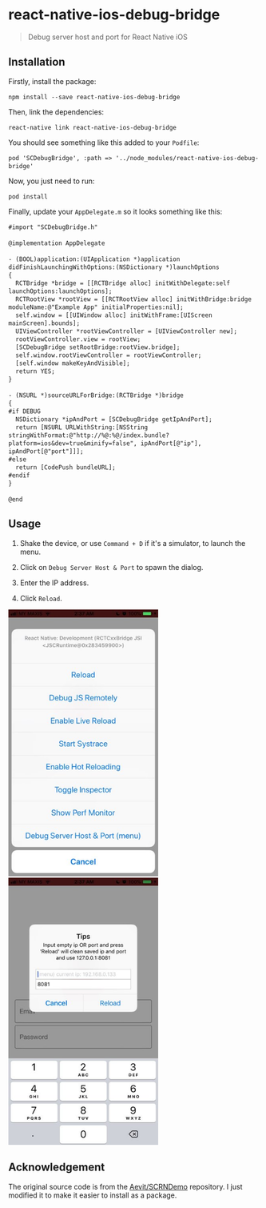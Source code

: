 # react-native-ios-debug-bridge

> Debug server host and port for React Native iOS

## Installation

Firstly, install the package:

```
npm install --save react-native-ios-debug-bridge
```

Then, link the dependencies:

```
react-native link react-native-ios-debug-bridge
```

You should see something like this added to your `Podfile`:

```
pod 'SCDebugBridge', :path => '../node_modules/react-native-ios-debug-bridge'
```

Now, you just need to run:

```
pod install
```

Finally, update your `AppDelegate.m` so it looks something like this:

```objc
#import "SCDebugBridge.h"

@implementation AppDelegate

- (BOOL)application:(UIApplication *)application didFinishLaunchingWithOptions:(NSDictionary *)launchOptions
{
  RCTBridge *bridge = [[RCTBridge alloc] initWithDelegate:self launchOptions:launchOptions];
  RCTRootView *rootView = [[RCTRootView alloc] initWithBridge:bridge moduleName:@"Example App" initialProperties:nil];
  self.window = [[UIWindow alloc] initWithFrame:[UIScreen mainScreen].bounds];
  UIViewController *rootViewController = [UIViewController new];
  rootViewController.view = rootView;
  [SCDebugBridge setRootBridge:rootView.bridge];
  self.window.rootViewController = rootViewController;
  [self.window makeKeyAndVisible];
  return YES;
}

- (NSURL *)sourceURLForBridge:(RCTBridge *)bridge
{
#if DEBUG
  NSDictionary *ipAndPort = [SCDebugBridge getIpAndPort];
  return [NSURL URLWithString:[NSString stringWithFormat:@"http://%@:%@/index.bundle?platform=ios&dev=true&minify=false", ipAndPort[@"ip"], ipAndPort[@"port"]]];
#else
  return [CodePush bundleURL];
#endif
}

@end
```

## Usage

1. Shake the device, or use `Command + D` if it's a simulator, to launch
the menu.

2. Click on `Debug Server Host & Port` to spawn the dialog.

3. Enter the IP address.

4. Click `Reload`.

<img src="./images/menu.jpg" width="300">
<img src="./images/dialog.jpg" width="300">

## Acknowledgement

The original source code is from the [Aevit/SCRNDemo][scrn-demo]
repository. I just modified it to make it easier to install as a
package.

[scrn-demo]: https://github.com/Aevit/SCRNDemo
